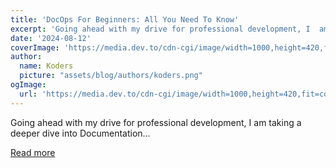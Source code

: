```yaml
---
title: 'DocOps For Beginners: All You Need To Know'
excerpt: 'Going ahead with my drive for professional development, I  am taking a deeper dive into Documentation...'
date: '2024-08-12'
coverImage: 'https://media.dev.to/cdn-cgi/image/width=1000,height=420,fit=cover,gravity=auto,format=auto/https%3A%2F%2Fdev-to-uploads.s3.amazonaws.com%2Fuploads%2Farticles%2Fawup5hk84cier82yu43e.png'
author:
  name: Koders
  picture: "assets/blog/authors/koders.png"
ogImage:
  url: 'https://media.dev.to/cdn-cgi/image/width=1000,height=420,fit=cover,gravity=auto,format=auto/https%3A%2F%2Fdev-to-uploads.s3.amazonaws.com%2Fuploads%2Farticles%2Fawup5hk84cier82yu43e.png'
---
```


Going ahead with my drive for professional development, I  am taking a deeper dive into Documentation...

[Read more](https://dev.to/dumebii/docops-for-beginners-all-you-need-to-know-2ldh)
